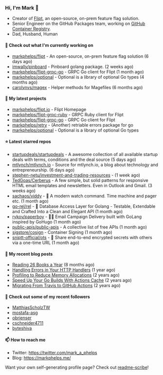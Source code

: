 ### Hi, I'm Mark 👋

* Creator of [Flipt](https://github.com/markphelps/flipt), an open-source, on-prem feature flag solution.
* Senior Engineer on the GitHub Packages team, working on [GitHub Container Registry](https://github.blog/2020-09-01-introducing-github-container-registry/).
* Dad, Husband, Human

#### 👷 Check out what I'm currently working on

- [markphelps/flipt](https://github.com/markphelps/flipt) - An open-source, on-prem feature flag solution (6 days ago)
- [imwally/pinboard](https://github.com/imwally/pinboard) - Pinboard golang package. (2 weeks ago)
- [markphelps/flipt-grpc-go](https://github.com/markphelps/flipt-grpc-go) - GRPC Go client for Flipt (1 month ago)
- [markphelps/optional](https://github.com/markphelps/optional) - Optional is a library of optional Go types (4 months ago)
- [carolynvs/magex](https://github.com/carolynvs/magex) - Helper methods for Magefiles (6 months ago)

#### 🌱 My latest projects

- [markphelps/flipt.io](https://github.com/markphelps/flipt.io) - Flipt Homepage
- [markphelps/flipt-grpc-ruby](https://github.com/markphelps/flipt-grpc-ruby) - GRPC Ruby client for Flipt
- [markphelps/flipt-grpc-go](https://github.com/markphelps/flipt-grpc-go) - GRPC Go client for Flipt
- [markphelps/retry](https://github.com/markphelps/retry) - (Another) retriable errors package for go
- [markphelps/optional](https://github.com/markphelps/optional) - Optional is a library of optional Go types

#### ⭐️ Latest starred repos

- [startupdeals/startupdeals](https://github.com/startupdeals/startupdeals) - A awesome collection of all available startup deals with terms, conditions and the deal source (5 days ago)
- [mtlynch/mtlynch.io](https://github.com/mtlynch/mtlynch.io) - Source for mtlynch.io, a blog about technology and entrepreneurship. (6 days ago)
- [stephen-netu/investment-and-trading-resources](https://github.com/stephen-netu/investment-and-trading-resources) -  (1 week ago)
- [TedGoas/Cerberus](https://github.com/TedGoas/Cerberus) - A few simple, but solid patterns for responsive HTML email templates and newsletters. Even in Outlook and Gmail. (3 weeks ago)
- [sachaos/viddy](https://github.com/sachaos/viddy) - 👀 A modern watch command. Time machine and pager etc. (1 month ago)
- [go-rel/rel](https://github.com/go-rel/rel) - :gem: Database Access Layer for Golang - Testable, Extendable and Crafted Into a Clean and Elegant API (1 month ago)
- [rykov/paperboy](https://github.com/rykov/paperboy) - 💌💨 Email Campaign Delivery built with GoLang inspired by GoHugo (1 month ago)
- [public-apis/public-apis](https://github.com/public-apis/public-apis) - A collective list of free APIs (1 month ago)
- [sigstore/cosign](https://github.com/sigstore/cosign) - Container Signing (1 month ago)
- [sniptt-official/ots](https://github.com/sniptt-official/ots) - 🔐 Share end-to-end encrypted secrets with others via a one-time URL (1 month ago)

#### 📜 My recent blog posts

- [Reading 26 Books a Year](https://markphelps.me/2020/12/reading-26-books-a-year/) (8 months ago)
- [Handling Errors in Your HTTP Handlers](https://markphelps.me/2020/04/handling-errors-in-your-http-handlers/) (1 year ago)
- [Profiling to Reduce Memory Allocations](https://markphelps.me/2019/11/profiling-to-reduce-memory-allocations/) (2 years ago)
- [Speed Up Your Go Builds With Actions Cache](https://markphelps.me/2019/11/speed-up-your-go-builds-with-actions-cache/) (2 years ago)
- [Migrating From Travis to GitHub Actions](https://markphelps.me/2019/09/migrating-from-travis-to-github-actions/) (2 years ago)

#### 👯 Check out some of my recent followers

- [MatthiasScholzTW](https://github.com/MatthiasScholzTW)
- [mostafa-asg](https://github.com/mostafa-asg)
- [obrienser](https://github.com/obrienser)
- [cschneider4711](https://github.com/cschneider4711)
- [byteshiva](https://github.com/byteshiva)

#### 📫 How to reach me

- Twitter: https://twitter.com/mark_a_phelps
- Blog: https://markphelps.me/

Want your own self-generating profile page? Check out [readme-scribe](https://github.com/muesli/readme-scribe)!
